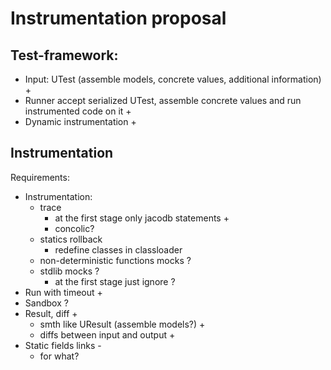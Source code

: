 # Instrumentation proposal

## Test-framework:
* Input: UTest (assemble models, concrete values, additional information) +
* Runner accept serialized UTest, assemble concrete values and run instrumented code on it +
* Dynamic instrumentation +

## Instrumentation
Requirements:
* Instrumentation: 
  * trace 
    * at the first stage only jacodb statements +
    * concolic?
  * statics rollback
     * redefine classes in classloader
  * non-deterministic functions mocks ?
  * stdlib mocks ?
    * at the first stage just ignore ?
* Run with timeout +
* Sandbox ?
* Result, diff +
  * smth like UResult (assemble models?) +
  * diffs between input and output +
* Static fields links -
  * for what?